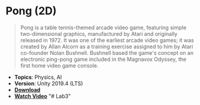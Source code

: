 # Pong (2D)

> Pong is a table tennis-themed arcade video game, featuring simple two-dimensional graphics, manufactured by Atari and originally released in 1972. It was one of the earliest arcade video games; it was created by Allan Alcorn as a training exercise assigned to him by Atari co-founder Nolan Bushnell. Bushnell based the game's concept on an electronic ping-pong game included in the Magnavox Odyssey, the first home video game console.

- **Topics**: Physics, AI
- **Version**: Unity 2019.4 (LTS)
- [**Download**](https://github.com/zigurous/unity-pong-tutorial/archive/refs/heads/main.zip)
- [**Watch Video**](https://youtu.be/AcpaYq0ihaM)
"# Lab3" 
